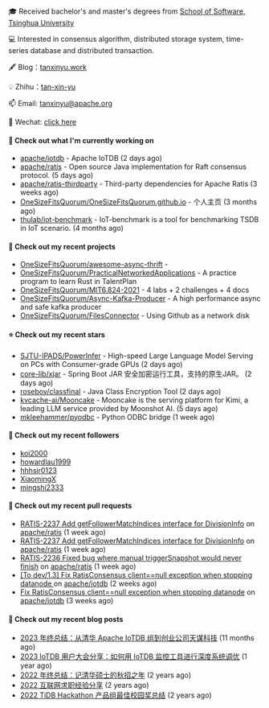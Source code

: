 🎓 Received bachelor's and master's degrees from [School of Software, Tsinghua University](https://www.thss.tsinghua.edu.cn/)

💻 Interested in consensus algorithm, distributed storage system, time-series database and distributed transaction.

🖋 Blog：[tanxinyu.work](https://tanxinyu.work)

💡 Zhihu：[tan-xin-yu](https://www.zhihu.com/people/tan-xin-yu-22)

📫 Email: [tanxinyu@apache.org](mailto:tanxinyu@apache.org)

💬 Wechat: [click here](https://github.com/LebronAl/LebronAl/issues/1)

#### 👷 Check out what I'm currently working on

- [apache/iotdb](https://github.com/apache/iotdb) - Apache IoTDB (2 days ago)
- [apache/ratis](https://github.com/apache/ratis) - Open source Java implementation for Raft consensus protocol. (5 days ago)
- [apache/ratis-thirdparty](https://github.com/apache/ratis-thirdparty) - Third-party dependencies for Apache Ratis (3 weeks ago)
- [OneSizeFitsQuorum/OneSizeFitsQuorum.github.io](https://github.com/OneSizeFitsQuorum/OneSizeFitsQuorum.github.io) - 个人主页 (3 months ago)
- [thulab/iot-benchmark](https://github.com/thulab/iot-benchmark) - IoT-benchmark is a tool for benchmarking TSDB in IoT scenario. (4 months ago)

#### 🌱 Check out my recent projects

- [OneSizeFitsQuorum/awesome-async-thrift](https://github.com/OneSizeFitsQuorum/awesome-async-thrift) - 
- [OneSizeFitsQuorum/PracticalNetworkedApplications](https://github.com/OneSizeFitsQuorum/PracticalNetworkedApplications) - A practice program to learn Rust in TalentPlan
- [OneSizeFitsQuorum/MIT6.824-2021](https://github.com/OneSizeFitsQuorum/MIT6.824-2021) - 4 labs &#43; 2 challenges &#43; 4 docs
- [OneSizeFitsQuorum/Async-Kafka-Producer](https://github.com/OneSizeFitsQuorum/Async-Kafka-Producer) - A high performance async and safe kafka producer
- [OneSizeFitsQuorum/FilesConnector](https://github.com/OneSizeFitsQuorum/FilesConnector) - Using Github as a network disk

#### ⭐ Check out my recent stars

- [SJTU-IPADS/PowerInfer](https://github.com/SJTU-IPADS/PowerInfer) - High-speed Large Language Model Serving on PCs with Consumer-grade GPUs (2 days ago)
- [core-lib/xjar](https://github.com/core-lib/xjar) - Spring Boot JAR 安全加密运行工具，支持的原生JAR。 (2 days ago)
- [roseboy/classfinal](https://github.com/roseboy/classfinal) - Java Class Encryption Tool (2 days ago)
- [kvcache-ai/Mooncake](https://github.com/kvcache-ai/Mooncake) - Mooncake is the serving platform for Kimi, a leading LLM service provided by Moonshot AI. (5 days ago)
- [mkleehammer/pyodbc](https://github.com/mkleehammer/pyodbc) - Python ODBC bridge (1 week ago)

#### 👯 Check out my recent followers

- [koi2000](https://github.com/koi2000)
- [howardlau1999](https://github.com/howardlau1999)
- [hhhsir0123](https://github.com/hhhsir0123)
- [XiaomingX](https://github.com/XiaomingX)
- [mingshi2333](https://github.com/mingshi2333)

#### 🔨 Check out my recent pull requests

- [RATIS-2237 Add getFollowerMatchIndices interface for DivisionInfo](https://github.com/apache/ratis/pull/1210) on [apache/ratis](https://github.com/apache/ratis) (1 week ago)
- [RATIS-2237 Add getFollowerMatchIndices interface for DivisionInfo](https://github.com/apache/ratis/pull/1209) on [apache/ratis](https://github.com/apache/ratis) (1 week ago)
- [RATIS-2236 Fixed bug where manual triggerSnapshot would never finish](https://github.com/apache/ratis/pull/1207) on [apache/ratis](https://github.com/apache/ratis) (1 week ago)
- [[To dev/1.3] Fix RatisConsensus client==null exception when stopping datanode ](https://github.com/apache/iotdb/pull/14583) on [apache/iotdb](https://github.com/apache/iotdb) (2 weeks ago)
- [Fix RatisConsensus client==null exception when stopping datanode](https://github.com/apache/iotdb/pull/14578) on [apache/iotdb](https://github.com/apache/iotdb) (3 weeks ago)

#### 📜 Check out my recent blog posts

- [2023 年终总结：从清华 Apache IoTDB 组到创业公司天谋科技](https://tanxinyu.work/2023-annual-summary/) (11 months ago)
- [2023 IoTDB 用户大会分享：如何用 IoTDB 监控工具进行深度系统调优](https://tanxinyu.work/2023-iotdb-submit/) (1 year ago)
- [2022 年终总结：记清华硕士的秋招之年](https://tanxinyu.work/2022-annual-summary/) (2 years ago)
- [2022 互联网求职经验分享](https://tanxinyu.work/2022-internet-job-hunting-experience-sharing/) (2 years ago)
- [2022 TiDB Hackathon 产品组最佳校园奖总结](https://tanxinyu.work/2022-tidb-hackathon/) (2 years ago)
